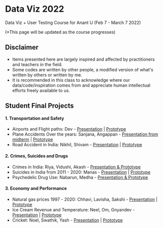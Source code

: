 # Data Viz 2022
Data Viz + User Testing Course for Anant U  (Feb 7 - March 7 2022)

(*This page will be updated as the course progresses)

## Disclaimer
- Items presented here are largely inspired and affected by practitioners and teachers in the field.
- Some codes are written by other people, a modified version of what's written by others or written by me.
- It is recommended in this class to acknowledge where our data/code/inspiration comes from and appreciate human intellectual efforts freely available to us. 

## Student Final Projects 
#### 1. Transportation and Safety
- Airports and Flight paths: Dev - [Presentation](https://www.figma.com/proto/rNnI2xoESrwXv6xNHehZKw/Dataviz-%7C-Airports-and-Flight-Paths?node-id=26%3A3&scaling=contain&page-id=26%3A3&starting-point-node-id=26%3A4) | [Prototype](https://editor.p5js.org/dev.desai/full/v9-SYNkLJ)
- Plane Accidents Over the years: Sanjana, Angappan - [Presentation from midterm](https://www.figma.com/proto/Ko8Fl2lnT4zD7zZzr4qM5E/Data-Visualization-%26-User-Testing?node-id=141%3A219) | [Prototype](https://editor.p5js.org/AngappanAnnamalai/full/MbHYtQ01o)   
- Road Accident in India: Nikhil, Shivam - [Presentation](https://www.figma.com/proto/WdAIrEEeBzQdRhRbQ1dfes/2-Presentation?node-id=47%3A12&scaling=contain&page-id=0%3A1) | [Prototype](https://editor.p5js.org/nikhil.bathini/full/qvKZvL8VM)

#### 2. Crimes, Suicides and Drugs
- Crimes in India: Riya, Vidushi, Akash - [Presentation & Prototype](https://www.figma.com/proto/zEOHb2gaRNQB9Zd5JcU9Xb/Data-Viz?page-id=111%3A311&node-id=111%3A1400&viewport=241%2C48%2C0.07&scaling=scale-down&starting-point-node-id=111%3A315)
- Suicides in India from 2011 - 2020: Manas - [Presentation](https://www.figma.com/proto/tHloB816hnUPVhtJWaAef9/Final-DataViz-2022?page-id=0%3A1&node-id=1%3A2) | [Prototype]()
- Psychedelic Drug Use: Nabarun, Medha - [Presentation & Prototype](https://www.figma.com/proto/BMjNoIEYtEBvnxi5CaVOrE/User-Testing?node-id=199%3A173&scaling=scale-down-width&page-id=25%3A2) 

#### 3. Economy and Performance
- Natural gas prices 1997 - 2020: Chhavi, Lavisha, Sakshi - [Presentation](https://www.canva.com/design/DAE6HB4EyfI/TT9sWBcj99CoKDdawAn_pg/view?utm_content=DAE6HB4EyfI&utm_campaign=designshare&utm_medium=link&utm_source=publishpresent) | [Prototype](https://editor.p5js.org/ChhaviSgl/full/tcy2FC7MO) 
- Ice Cream Revenue and Temperature: Neel, Om, Gnyandev - [Presentation](https://www.figma.com/proto/p7rKyTkUQwyyCb0fMCYIki/User-testing?page-id=0%3A1&node-id=166%3A566&viewport=241%2C48%2C0.08&scaling=min-zoom&starting-point-node-id=166%3A566) | [Prototype](https://editor.p5js.org/Om.Rane/full/pFeHm-EFE)
- Cricket: Noel, Swathik, Yash - [Presentation](https://www.figma.com/proto/YclypVPJqwobOBCESF0zi3/Final-Iteration?page-id=20%3A2&node-id=21%3A3&viewport=241%2C48%2C0.03&scaling=contain&starting-point-node-id=21%3A3) | [Prototype](https://editor.p5js.org/no3l09/full/9oGR4-VhK)
